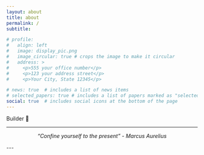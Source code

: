 ```yaml
---
layout: about
title: about
permalink: /
subtitle:

# profile:
#   align: left
#   image: display_pic.png
#   image_circular: true # crops the image to make it circular
#   address: >
#     <p>555 your office number</p>
#     <p>123 your address street</p>
#     <p>Your City, State 12345</p>

# news: true  # includes a list of news items
# selected_papers: true # includes a list of papers marked as "selected={true}"
social: true  # includes social icons at the bottom of the page
---
```


Builder 🔨
<br/>

---
<p style="text-align: center;font-style: italic;">
“Confine yourself to the present” - Marcus Aurelius
</p>
---

